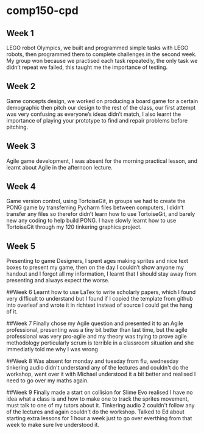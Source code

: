 # comp150-cpd

## Week 1
LEGO robot Olympics, we built and programmed simple tasks with LEGO robots, then programmed them to complete challenges in the second week. My group won because we practised each task repeatedly, the only task we didn’t repeat we failed, this taught me the importance of testing.

## Week 2
Game concepts design, we worked on producing a board game for a certain demographic then pitch our design to the rest of the class, our first attempt was very confusing as everyone’s ideas didn’t match, I also learnt the importance of playing your prototype to find and repair problems before pitching.

## Week 3
Agile game development, I was absent for the morning practical lesson, and learnt about Agile in the afternoon lecture.

## Week 4
Game version control, using TortoiseGit, in groups we had to create the PONG game by transferring Pycharm files between computers, I didn’t transfer any files so therefor didn’t learn how to use TortoiseGit, and barely new any coding to help build PONG. I have slowly learnt how to use TortoiseGit through my 120 tinkering graphics project.

## Week 5
Presenting to game Designers, I spent ages making sprites and nice text boxes to present my game, then on the day I couldn’t show anyone my handout and I forgot all my information, I learnt that I should stay away from presenting and always expect the worse.

##Week 6
Learnt how to use LaTex to write scholarly papers, which I found very difficult to understand but I found if I copied the template from github into overleaf and wrote it in richtext instead of source I could get the hang of it.

##Week 7
Finally chose my Agile question and presented it to an Agile professional, presenting was a tiny bit better than last time, but the agile professional was very pro-agile and my theory was trying to prove agile methodology perticularly scrum is terrible in a classroom situation and she immediatly told me why I was wrong

##Week 8
Was absent for monday and tuesday from flu, wednesday tinkering audio didn't understand any of the lectures and couldn't do the workshop, went over it with Michael understood it a bit better and realised I need to go over my maths again.

##Week 9
Finally made a start on collision for Slime Evo realised I have no idea what a class is and how to make one to track the sprites movement, must talk to one of my tutors about it. Tinkering audio 2 couldn't follow any of the lectures and again couldn't do the workshop. Talked to Ed about starting extra lessons for 1 hour a week just to go over everthing from that week to make sure Ive understood it.
